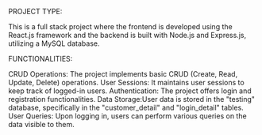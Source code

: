 PROJECT TYPE:

This is a full stack project where the frontend is developed using the React.js framework and the backend is built with Node.js and Express.js, utilizing a MySQL database.

FUNCTIONALITIES:

CRUD Operations: The project implements basic CRUD (Create, Read, Update, Delete) operations.
User Sessions: It maintains user sessions to keep track of logged-in users.
Authentication: The project offers login and registration functionalities.
Data Storage:User data is stored in the "testing" database, specifically in the "customer_detail" and "login_detail" tables.<br>
User Queries: Upon logging in, users can perform various queries on the data visible to them.




